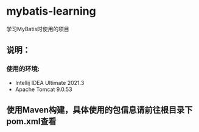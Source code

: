 # mybatis-learning
学习MyBatis时使用的项目
## 说明：
### 使用的环境:
* Intellij IDEA Ultimate 2021.3
* Apache Tomcat 9.0.53
## 使用Maven构建，具体使用的包信息请前往根目录下pom.xml查看
